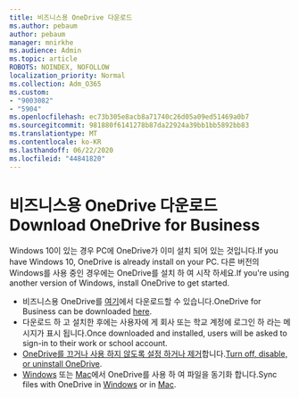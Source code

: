 ```yaml
---
title: 비즈니스용 OneDrive 다운로드
ms.author: pebaum
author: pebaum
manager: mnirkhe
ms.audience: Admin
ms.topic: article
ROBOTS: NOINDEX, NOFOLLOW
localization_priority: Normal
ms.collection: Adm_O365
ms.custom:
- "9003082"
- "5904"
ms.openlocfilehash: ec73b305e8acb8a71740c26d05a09ed51469a0b7
ms.sourcegitcommit: 981880f6141278b87da22924a39bb1bb5892bb83
ms.translationtype: MT
ms.contentlocale: ko-KR
ms.lasthandoff: 06/22/2020
ms.locfileid: "44841820"
---
```

# <a name="download-onedrive-for-business"></a><span data-ttu-id="0b162-102">비즈니스용 OneDrive 다운로드</span><span class="sxs-lookup"><span data-stu-id="0b162-102">Download OneDrive for Business</span></span>

<span data-ttu-id="0b162-103">Windows 10이 있는 경우 PC에 OneDrive가 이미 설치 되어 있는 것입니다.</span><span class="sxs-lookup"><span data-stu-id="0b162-103">If you have Windows 10, OneDrive is already install on your PC.</span></span> <span data-ttu-id="0b162-104">다른 버전의 Windows를 사용 중인 경우에는 OneDrive를 설치 하 여 시작 하세요.</span><span class="sxs-lookup"><span data-stu-id="0b162-104">If you're using another version of Windows, install OneDrive to get started.</span></span>

- <span data-ttu-id="0b162-105">비즈니스용 OneDrive를 [여기](https://www.microsoft.com/microsoft-365/onedrive/download)에서 다운로드할 수 있습니다.</span><span class="sxs-lookup"><span data-stu-id="0b162-105">OneDrive for Business can be downloaded  [here](https://www.microsoft.com/microsoft-365/onedrive/download).</span></span>
- <span data-ttu-id="0b162-106">다운로드 하 고 설치한 후에는 사용자에 게 회사 또는 학교 계정에 로그인 하 라는 메시지가 표시 됩니다.</span><span class="sxs-lookup"><span data-stu-id="0b162-106">Once downloaded and installed, users will be asked to sign-in to their work or school account.</span></span>
- <span data-ttu-id="0b162-107">[OneDrive를 끄거나 사용 하지 않도록 설정 하거나 제거](https://support.microsoft.com/office/turn-off-disable-or-uninstall-onedrive-f32a17ce-3336-40fe-9c38-6efb09f944b0)합니다.</span><span class="sxs-lookup"><span data-stu-id="0b162-107">[Turn off, disable, or uninstall OneDrive](https://support.microsoft.com/office/turn-off-disable-or-uninstall-onedrive-f32a17ce-3336-40fe-9c38-6efb09f944b0).</span></span>
- <span data-ttu-id="0b162-108">[Windows](https://support.microsoft.com/office/615391c4-2bd3-4aae-a42a-858262e42a49) 또는 [Mac](https://support.microsoft.com/office/d11b9f29-00bb-4172-be39-997da46f913f)에서 OneDrive를 사용 하 여 파일을 동기화 합니다.</span><span class="sxs-lookup"><span data-stu-id="0b162-108">Sync files with OneDrive in [Windows](https://support.microsoft.com/office/615391c4-2bd3-4aae-a42a-858262e42a49) or in [Mac](https://support.microsoft.com/office/d11b9f29-00bb-4172-be39-997da46f913f).</span></span>
